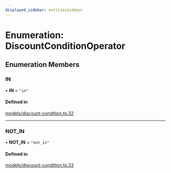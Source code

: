```yaml
---
displayed_sidebar: entitiesSidebar
---
```


# Enumeration: DiscountConditionOperator

## Enumeration Members

### IN

• **IN** = ``"in"``

#### Defined in

[models/discount-condition.ts:32](https://github.com/medusajs/medusa/blob/076b41bb8/packages/medusa/src/models/discount-condition.ts#L32)

___

### NOT\_IN

• **NOT\_IN** = ``"not_in"``

#### Defined in

[models/discount-condition.ts:33](https://github.com/medusajs/medusa/blob/076b41bb8/packages/medusa/src/models/discount-condition.ts#L33)
